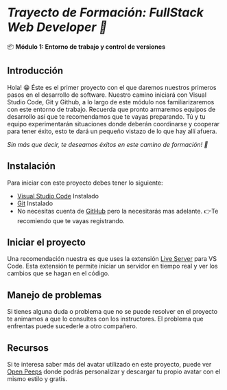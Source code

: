 # *Trayecto de Formación: FullStack Web Developer :rocket:*

:package: **Módulo 1: Entorno de trabajo y control de versiones**

## Introducción
Hola! :grin: Éste es el primer proyecto con el que daremos nuestros primeros pasos en el desarrollo de software. Nuestro camino iniciará con Visual Studio Code, Git y Github, a lo largo de este módulo nos familiarizaremos con este entorno de trabajo. Recuerda que pronto armaremos equipos de desarrollo así que te recomendamos que te vayas preparando. Tú y tu equipo experimentarán situaciones donde deberán coordinarse y cooperar para tener éxito, esto te dará un pequeño vistazo de lo que hay allí afuera.

 *Sin más que decir, te deseamos éxitos en este camino de formación! :clap:*

## Instalación

Para iniciar con este proyecto debes tener lo siguiente:

- [Visual Studio Code](https://code.visualstudio.com/) Instalado
- [Git](https://git-scm.com/) Instalado
- No necesitas cuenta de [GitHub](https://github.com/) pero la necesitarás mas adelante. :point_right:Te recomiendo que te vayas registrando.

## Iniciar el proyecto

Una recomendación nuestra es que uses la extensión [Live Server](https://marketplace.visualstudio.com/items?itemName=ritwickdey.LiveServer) para VS Code. Esta extensión te permite iniciar un servidor en tiempo real y ver los cambios que se hagan en el código.

## Manejo de problemas

Si tienes alguna duda o problema que no se puede resolver en el proyecto te animamos a que lo consultes con los instructores. El problema que enfrentas puede sucederle a otro compañero.

## Recursos

Si te interesa saber más del avatar utilizado en este proyecto, puede ver [Open Peeps](https://www.openpeeps.com) donde podrás personalizar y descargar tu propio avatar con el mismo estilo y gratis.